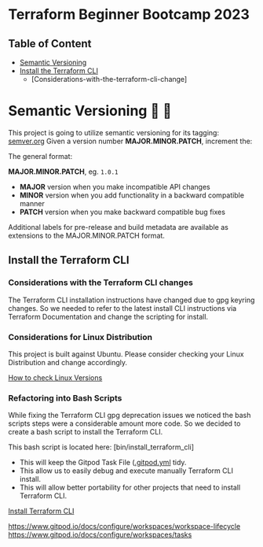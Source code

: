 # Terraform Beginner Bootcamp 2023

## Table of Content

- [Semantic Versioning](#semantic-versioning)
- [Install the Terraform CLI](#install-the-terraform-cli)
    - [Considerations-with-the-terraform-cli-change]

# Semantic Versioning :mage: :mage:

This project is going to utilize semantic versioning for its tagging:
[semver.org](https://semver.org/)
Given a version number **MAJOR.MINOR.PATCH**, increment the:

The general format:

**MAJOR.MINOR.PATCH**, eg. `1.0.1`

- **MAJOR** version when you make incompatible API changes
- **MINOR** version when you add functionality in a backward compatible manner
- **PATCH** version when you make backward compatible bug fixes

Additional labels for pre-release and build metadata are available as extensions to the MAJOR.MINOR.PATCH format.

##   Install the Terraform CLI

### Considerations with the Terraform CLI changes

The Terraform CLI installation instructions have changed due to gpg keyring changes. So we needed to refer to the latest install CLI instructions via Terraform Documentation and change the scripting for install. 

### Considerations for Linux Distribution

This project is built against Ubuntu.
Please consider checking your Linux Distribution and change accordingly. 

[How to check Linux Versions](https://www.cyberciti.biz/faq/how-to-check-os-version-in-linux-command-line/)


### Refactoring into Bash Scripts

While fixing the Terraform CLI gpg deprecation issues we noticed the bash scripts steps were a considerable amount more code. So we decided to create a bash script to install the Terraform CLI. 

This bash script is located here: [bin/install_terraform_cli]

- This will keep the Gitpod Task File ([.gitpod.yml](gitpod.yml) tidy.
- This allow us to easily debug and execute manually Terraform CLI install. 
- This will allow better portability for other projects that need to install Terraform CLI. 

[Install Terraform CLI](https://developer.hashicorp.com/terraform/tutorials/aws-get-started/install-cli)

https://www.gitpod.io/docs/configure/workspaces/workspace-lifecycle
https://www.gitpod.io/docs/configure/workspaces/tasks
